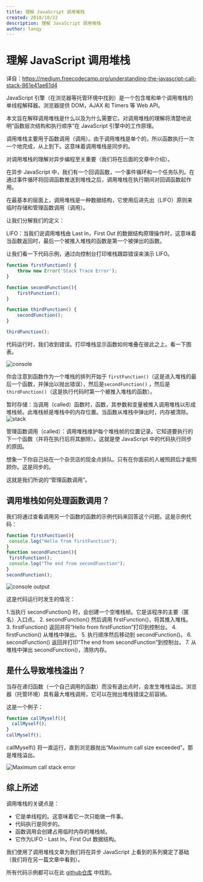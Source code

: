```yaml
---
title: 理解 JavaScript 调用堆栈
created: 2018/10/22
description: 理解 JavaScript 调用堆栈
author: lanqy
---
```

# 理解 JavaScript 调用堆栈

译自：https://medium.freecodecamp.org/understanding-the-javascript-call-stack-861e41ae61d4

JavaScript 引擎（在浏览器等托管环境中找到）是一个包含堆和单个调用堆栈的单线程解释器。浏览器提供 DOM，AJAX 和 Timers 等 Web API。

本文旨在解释调用堆栈是什么以及为什么需要它。对调用堆栈的理解将清楚地说明“函数层次结构和执行顺序”在 JavaScript 引擎中的工作原理。

调用堆栈主要用于函数调用（调用）。由于调用堆栈是单个的，所以函数执行一次一个地完成，从上到下。这意味着调用堆栈是同步的。

对调用堆栈的理解对异步编程至关重要（我们将在后面的文章中介绍）。

在异步 JavaScript 中，我们有一个回调函数，一个事件循环和一个任务队列。在通过事件循环将回调函数推送到堆栈之后，调用堆栈在执行期间对回调函数起作用。

在最基本的层面上，调用堆栈是一种数据结构，它使用后进先出（LIFO）原则来临时存储和管理函数调用（调用）。

让我们分解我们的定义：

LIFO：当我们说调用堆栈由 Last In，First Out 的数据结构原理操作时，这意味着当函数返回时，最后一个被推入堆栈的函数是第一个被弹出的函数。

让我们看一下代码示例，通过向控制台打印堆栈跟踪错误来演示 LIFO。

```javascript
function firstFunction() {
    throw new Error('Stack Trace Error');
}

function secondFunction(){
    firstFunction();
}

function thirdFunction() {
    secondFunction();
}

thirdFunction();
```

代码运行时，我们收到错误。打印堆栈显示函数如何堆叠在彼此之上。看一下图表。

![console](/images/1_LIuELJ2RTtwWExRWGdu_Hw.png)

你会注意到函数作为一个堆栈的排列开始于 `firstFunction()`（这是进入堆栈的最后一个函数，并弹出以抛出错误），然后是`secondFunction()` ，然后是 `thirdFunction()`（这是执行代码时第一个被推入堆栈的函数）。

暂时存储：当调用（called）函数时，函数，其参数和变量被推入调用堆栈以形成堆栈帧。此堆栈帧是堆栈中的内存位置。当函数从堆栈中弹出时，内存被清除。
![stack](/images/1_PPkrowy4n_Pyehb_NdhLrg.png)

管理函数调用（called）：调用堆栈维护每个堆栈帧的位置记录。它知道要执行的下一个函数（并将在执行后将其删除）。这就是使 JavaScript 中的代码执行同步的原因。

想象一下你自己站在一个杂货店的现金点排队。只有在你面前的人被照顾后才能照顾你。这是同步的。

这就是我们所说的“管理函数调用”。

## 调用堆栈如何处理函数调用？

我们将通过查看调用另一个函数的函数的示例代码来回答这个问题。这是示例代码：

```javascript
function firstFunction(){
 console.log("Hello from firstFunction");
}
function secondFunction(){
 firstFunction();
 console.log("The end from secondFunction");
}
secondFunction();
```

![console output](/images/1_9iSkoJoXM0Ok8iQ5mOHl5Q.png)

这是代码运行时发生的情况：

1.当执行 secondFunction() 时，会创建一个空堆栈帧。它是该程序的主要（匿名）入口点。
2. secondFunction() 然后调用 firstFunction()，将其推入堆栈。
3. firstFunction() 返回并将“Hello from firstFunction”打印到控制台。
4. firstFunction() 从堆栈中弹出。
5. 执行顺序然后移动到 secondFunction()。
6. secondFunction() 返回并打印“The end from secondFunction”到控制台。
7. 从堆栈中弹出 secondFunction()，清除内存。

## 是什么导致堆栈溢出？

当存在递归函数（一个自己调用的函数）而没有退出点时，会发生堆栈溢出。浏览器（托管环境）具有最大堆栈调用，它可以在抛出堆栈错误之前容纳。

这是一个例子：

```javascript
function callMyself(){
  callMyself();
}
callMyself();
```

callMyself() 将一直运行，直到浏览器抛出“Maximum call size exceeded”。那是堆栈溢出。

![Maximum call stack error](/images/1_JFRlgLp2uvbdVrh7WdmMrQ.png)

## 综上所述

调用堆栈的关键点是：

- 它是单线程的。这意味着它一次只能做一件事。
- 代码执行是同步的。
- 函数调用会创建占用临时内存的堆栈帧。
- 它作为LIFO - Last In，First Out 数据结构。

我们使用了调用堆栈文章为我们将在异步 JavaScript 上看到的系列奠定了基础（我们将在另一篇文章中看到）。

所有代码示例都可以在此 [github仓库](https://github.com/charlesfreeborn/JS-CallStack-CodeSamples/blob/master/codesamples.md) 中找到。 